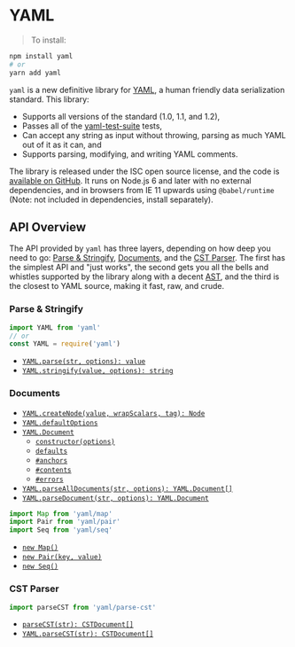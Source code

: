 # YAML

> To install:

```sh
npm install yaml
# or
yarn add yaml
```

`yaml` is a new definitive library for [YAML](http://yaml.org/), a human friendly data serialization standard. This library:

- Supports all versions of the standard (1.0, 1.1, and 1.2),
- Passes all of the [yaml-test-suite](https://github.com/yaml/yaml-test-suite) tests,
- Can accept any string as input without throwing, parsing as much YAML out of it as it can, and
- Supports parsing, modifying, and writing YAML comments.

The library is released under the ISC open source license, and the code is [available on GitHub](https://github.com/eemeli/yaml/). It runs on Node.js 6 and later with no external dependencies, and in browsers from IE 11 upwards using `@babel/runtime` (Note: not included in dependencies, install separately).

## API Overview

The API provided by `yaml` has three layers, depending on how deep you need to go: [Parse & Stringify](#parse-amp-stringify), [Documents](#documents), and the [CST Parser](#cst-parser). The first has the simplest API and "just works", the second gets you all the bells and whistles supported by the library along with a decent [AST](#content-nodes), and the third is the closest to YAML source, making it fast, raw, and crude.

<h3>Parse & Stringify</h3>

```js
import YAML from 'yaml'
// or
const YAML = require('yaml')
```

- [`YAML.parse(str, options): value`](#yaml-parse)
- [`YAML.stringify(value, options): string`](#yaml-stringify)

<h3>Documents</h3>

- [`YAML.createNode(value, wrapScalars, tag): Node`](#creating-nodes)
- [`YAML.defaultOptions`](#options)
- [`YAML.Document`](#yaml-documents)
  - [`constructor(options)`](#creating-documents)
  - [`defaults`](#options)
  - [`#anchors`](#working-with-anchors)
  - [`#contents`](#content-nodes)
  - [`#errors`](#errors)
- [`YAML.parseAllDocuments(str, options): YAML.Document[]`](#parsing-documents)
- [`YAML.parseDocument(str, options): YAML.Document`](#parsing-documents)

```js
import Map from 'yaml/map'
import Pair from 'yaml/pair'
import Seq from 'yaml/seq'
```

- [`new Map()`](#creating-nodes)
- [`new Pair(key, value)`](#creating-nodes)
- [`new Seq()`](#creating-nodes)

<h3>CST Parser</h3>

```js
import parseCST from 'yaml/parse-cst'
```

- [`parseCST(str): CSTDocument[]`](#parsecst)
- [`YAML.parseCST(str): CSTDocument[]`](#parsecst)
